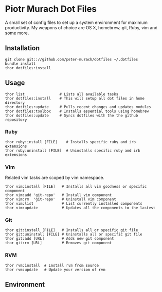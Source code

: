 # Piotr Murach Dot Files

A small set of config files to set up a system environment for maximum productivity.
My weapons of choice are OS X, homebrew, git, Ruby, vim and some more.

## Installation

```
git clone git:://github.com/peter-murach/dotfiles ~/.dotfiles
bundle install
thor dotfiles:install
```

## Usage

```
thor list                # Lists all available tasks
thor dotfiles:install    # This will setup all dot files in home directory
thor dotfiles:update     # Pulls recent changes and updates modules
thor dotfiles:toolbox    # Installs essential tools using homebrew
thor dotfiles:update     # Syncs dotfiles with the the github repository
```

### Ruby
```
thor ruby:install [FILE]    # Installs specific ruby and irb extensions
thor ruby:uninstall [FILE]  # Uninstalls specific ruby and irb extensions
```

### Vim

Related vim tasks are scoped by vim namespace.

```
thor vim:install [FILE]   # Installs all vim goodness or specific component
thor vim:add 'git-repo'   # Install vim component
thor vim:rm  'git-repo'   # Uninstall vim component
thor vim:list             # List currently installed components
thor vim:update           # Updates all the components to the lastest
```

### Git

```
thor git:install [FILE]   # Installs all or specific git file
thor git:uninstall [FILE] # Uninstalls all or specific git file
thor git:add [URL]        # Adds new git component
thor git:rm [URL]         # Removes git component
```

### RVM

```
thor rvm:install  # Install rvm from source
thor rvm:update   # Update your version of rvm
```

## Environment
